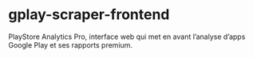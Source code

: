 # gplay-scraper-frontend

PlayStore Analytics Pro, interface web qui met en avant l’analyse d’apps Google Play et ses rapports premium.

